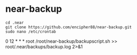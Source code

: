 # near-backup
```
cd .near
git clone https://github.com/encipher88/near-backup.git
sudo nano /etc/crontab
```

0  12 *  *  * root  /root/near-backup/backupscript.sh >>  root/.near/backups/backup.log 2>&1
